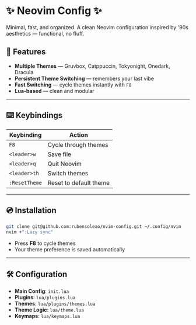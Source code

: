 # ✨ Neovim Config ✨

Minimal, fast, and organized. A clean Neovim configuration inspired by '90s aesthetics — functional, no fluff.

## 🚀 Features
- **Multiple Themes** — Gruvbox, Catppuccin, Tokyonight, Onedark, Dracula
- **Persistent Theme Switching** — remembers your last vibe
- **Fast Switching** — cycle themes instantly with `F8`
- **Lua-based** — clean and modular

---

## ⌨️ Keybindings
| Keybinding | Action |
|-----------|--------|
| `F8`       | Cycle through themes |
| `<leader>w`| Save file             |
| `<leader>q`| Quit Neovim           |
| `<leader>th`| Switch themes         |
| `:ResetTheme`| Reset to default theme |

---


## 💿 Installation

```bash
git clone git@github.com:rubensoleao/nvim-config.git ~/.config/nvim
nvim +":Lazy sync"
```
- Press **F8** to cycle themes
- Your theme preference is saved automatically

---

## 🛠 Configuration

- **Main Config**: `init.lua`
- **Plugins**: `lua/plugins.lua`
- **Themes**: `lua/plugins/themes.lua`
- **Theme Logic**: `lua/theme.lua`
- **Keymaps**: `lua/keymaps.lua`
